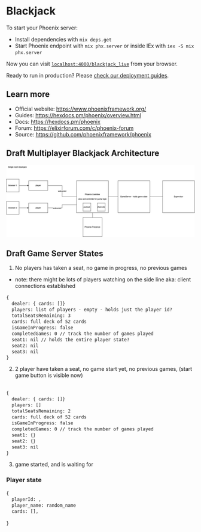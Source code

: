 # Blackjack

To start your Phoenix server:

  * Install dependencies with `mix deps.get`
  * Start Phoenix endpoint with `mix phx.server` or inside IEx with `iex -S mix phx.server`

Now you can visit [`localhost:4000/blackjack_live`](http://localhost:4000) from your browser.

Ready to run in production? Please [check our deployment guides](https://hexdocs.pm/phoenix/deployment.html).

## Learn more

  * Official website: https://www.phoenixframework.org/
  * Guides: https://hexdocs.pm/phoenix/overview.html
  * Docs: https://hexdocs.pm/phoenix
  * Forum: https://elixirforum.com/c/phoenix-forum
  * Source: https://github.com/phoenixframework/phoenix

## Draft Multiplayer Blackjack Architecture

![link](./priv/static/images/blackjack_liveview_architecture.png)

## Draft Game Server States

1. No players has taken a seat, no game in progress, no previous games
* note: there might be lots of players watching on the side line aka: client connections established

```
{
  dealer: { cards: []}
  players: list of players - empty - holds just the player id?
  totalSeatsRemaining: 3
  cards: full deck of 52 cards
  isGameInProgress: false
  completedGames: 0 // track the number of games played
  seat1: nil // holds the entire player state?
  seat2: nil
  seat3: nil
}

```

2. 2 player have taken a seat, no game start yet, no previous games, (start game button is visible now)

```

{
  dealer: { cards: []}
  players: []
  totalSeatsRemaining: 2
  cards: full deck of 52 cards
  isGameInProgress: false
  completedGames: 0 // track the number of games played
  seat1: {}
  seat2: {}
  seat3: nil
}

```

3. game started, and is waiting for 

### Player state

```
{
  playerId: ,
  player_name: random_name
  cards: [],

}

```




